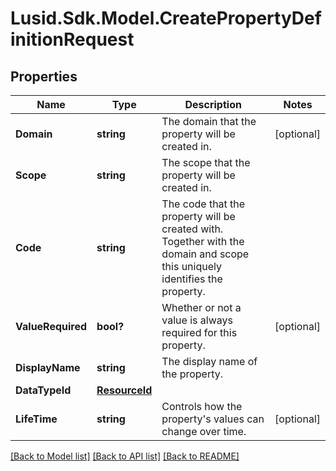 
# Lusid.Sdk.Model.CreatePropertyDefinitionRequest

## Properties

Name | Type | Description | Notes
------------ | ------------- | ------------- | -------------
**Domain** | **string** | The domain that the property will be created in. | [optional] 
**Scope** | **string** | The scope that the property will be created in. | 
**Code** | **string** | The code that the property will be created with. Together with the domain and  scope this uniquely identifies the property. | 
**ValueRequired** | **bool?** | Whether or not a value is always required for this property. | [optional] 
**DisplayName** | **string** | The display name of the property. | 
**DataTypeId** | [**ResourceId**](ResourceId.md) |  | 
**LifeTime** | **string** | Controls how the property&#39;s values can change over time. | [optional] 

[[Back to Model list]](../README.md#documentation-for-models)
[[Back to API list]](../README.md#documentation-for-api-endpoints)
[[Back to README]](../README.md)

